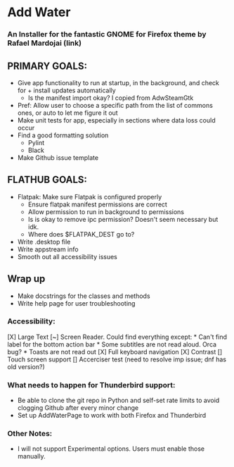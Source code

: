 # Add Water
### An Installer for the fantastic GNOME for Firefox theme by Rafael Mardojai (link)

## PRIMARY GOALS:
* Give app functionality to run at startup, in the background, and check for + install updates automatically
    * Is the manifest import okay? I copied from AdwSteamGtk 
* Pref: Allow user to choose a specific path from the list of commons ones, or auto to let me figure it out
* Make unit tests for app, especially in sections where data loss could occur
* Find a good formatting solution
    * Pylint
    * Black 
* Make Github issue template


## FLATHUB GOALS:
* Flatpak: Make sure Flatpak is configured properly
    * Ensure flatpak manifest permissions are correct
    * Allow permission to run in background to permissions
    * Is is okay to remove ipc permission? Doesn't seem necessary but idk.
    * Where does $FLATPAK_DEST go to?
* Write .desktop file
* Write appstream info
* Smooth out all accessibility issues


## Wrap up
* Make docstrings for the classes and methods
* Write help page for user troubleshooting


### Accessibility:
[X] Large Text
[~] Screen Reader.
    Could find everything except:
    * Can't find label for the bottom action bar
    * Some subtitles are not read aloud. Orca bug?
    * Toasts are not read out
[X] Full keyboard navigation
[X] Contrast
[] Touch screen support
[] Accerciser test (need to resolve imp issue; dnf has old version?)


### What needs to happen for Thunderbird support:
* Be able to clone the git repo in Python and self-set rate limits to avoid clogging Github after every minor change
* Set up AddWaterPage to work with both Firefox and Thunderbird


### Other Notes:
* I will not support Experimental options. Users must enable those manually.


